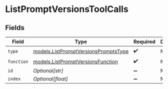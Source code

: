 # ListPromptVersionsToolCalls


## Fields

| Field                                                                              | Type                                                                               | Required                                                                           | Description                                                                        |
| ---------------------------------------------------------------------------------- | ---------------------------------------------------------------------------------- | ---------------------------------------------------------------------------------- | ---------------------------------------------------------------------------------- |
| `type`                                                                             | [models.ListPromptVersionsPromptsType](../models/listpromptversionspromptstype.md) | :heavy_check_mark:                                                                 | N/A                                                                                |
| `function`                                                                         | [models.ListPromptVersionsFunction](../models/listpromptversionsfunction.md)       | :heavy_check_mark:                                                                 | N/A                                                                                |
| `id`                                                                               | *Optional[str]*                                                                    | :heavy_minus_sign:                                                                 | N/A                                                                                |
| `index`                                                                            | *Optional[float]*                                                                  | :heavy_minus_sign:                                                                 | N/A                                                                                |